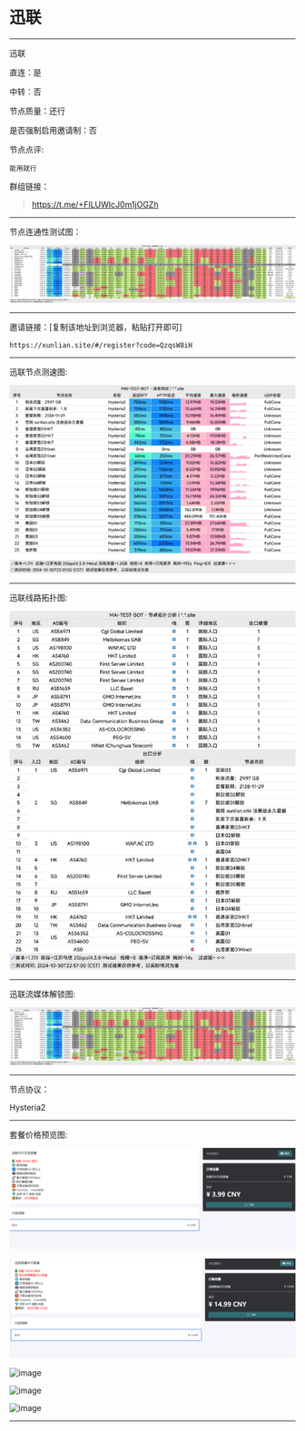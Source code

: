 # 迅联

-------------------------

迅联

直连：是

中转：否

节点质量：还行

是否强制启用邀请制：否

节点点评:

    能用就行

群组链接：

> https://t.me/+FILUWIcJ0m1jOGZh

-------------------------

节点连通性测试图：

![image](/img/188.png)

-------------------------

邀请链接：[复制该地址到浏览器，粘贴打开即可]

    https://xunlian.site/#/register?code=QzqsW8iH

-------------------------

迅联节点测速图:

![image](/img/189.png)

-------------------------

迅联线路拓扑图:

![image](/img/190.png)

-------------------------

迅联流媒体解锁图:

![image](/img/188.png)

-------------------------

节点协议：

Hysteria2

-------------------------

套餐价格预览图:

![image](/price/迅联/1.png)

![image](/price/迅联/2.png)

![image](/price/迅联/3.png)

![image](/price/迅联/4.png)

![image](/price/迅联/5.png)

-------------------------